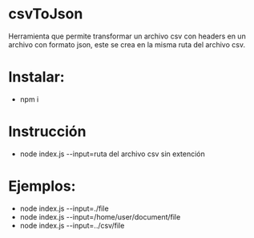 # csvToJson
Herramienta que permite transformar un archivo csv con headers en un archivo con formato json, este se crea en la misma ruta del archivo csv.

# Instalar:
* npm i
 # Instrucción
* node index.js --input=ruta del archivo csv sin extención
# Ejemplos:
* node index.js --input=./file
* node index.js --input=/home/user/document/file
* node index.js --input=../csv/file

